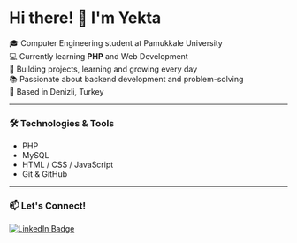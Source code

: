 # Hi there! 👋 I'm Yekta  

🎓 Computer Engineering student at Pamukkale University  
💻 Currently learning **PHP** and Web Development  
🚀 Building projects, learning and growing every day  
📚 Passionate about backend development and problem-solving  
📍 Based in Denizli, Turkey  

---

### 🛠️ Technologies & Tools  
- PHP  
- MySQL  
- HTML / CSS / JavaScript  
- Git & GitHub  

---

### 📫 Let's Connect!  
[![LinkedIn Badge](https://img.shields.io/badge/-Yekta%20Yildirim%20Simsek-blue?style=flat-square&logo=Linkedin&logoColor=white&link=https://www.linkedin.com/in/yekta-yildirim-simsek/)](https://www.linkedin.com/in/yekta-yildirim-simsek/)
